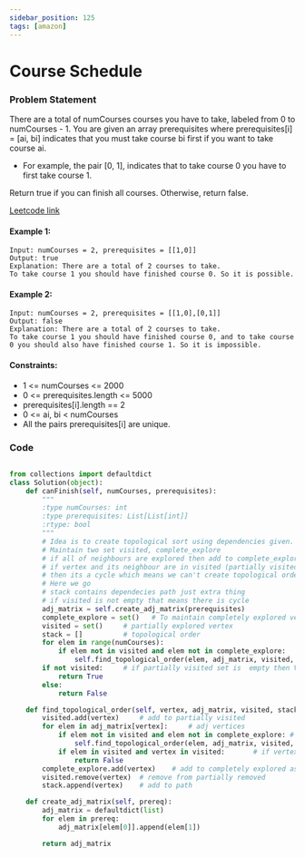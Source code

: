 ```yaml
---
sidebar_position: 125
tags: [amazon]
---
```


# Course Schedule

### Problem Statement

There are a total of numCourses courses you have to take, labeled from 0 to numCourses - 1. You are given an array prerequisites where prerequisites[i] = [ai, bi] indicates that you must take course bi first if you want to take course ai.

- For example, the pair [0, 1], indicates that to take course 0 you have to first take course 1.

Return true if you can finish all courses. Otherwise, return false.

[Leetcode link](https://leetcode.com/problems/course-schedule)

#### Example 1:

```
Input: numCourses = 2, prerequisites = [[1,0]]
Output: true
Explanation: There are a total of 2 courses to take.
To take course 1 you should have finished course 0. So it is possible.
```

#### Example 2:

```
Input: numCourses = 2, prerequisites = [[1,0],[0,1]]
Output: false
Explanation: There are a total of 2 courses to take.
To take course 1 you should have finished course 0, and to take course 0 you should also have finished course 1. So it is impossible.
```

#### Constraints:

- 1 <= numCourses <= 2000
- 0 <= prerequisites.length <= 5000
- prerequisites[i].length == 2
- 0 <= ai, bi < numCourses
- All the pairs prerequisites[i] are unique.

### Code

```python title="Python Code"

from collections import defaultdict
class Solution(object):
    def canFinish(self, numCourses, prerequisites):
        """
        :type numCourses: int
        :type prerequisites: List[List[int]]
        :rtype: bool
        """
        # Idea is to create topological sort using dependencies given. If we are able to create it then its possible otherwise not possible
        # Maintain two set visited, complete_explore
        # if all of neighbours are explored then add to complete_explore and remove from visited
        # if vertex and its neighbour are in visited (partially visited) that means somehow we reached vertex again as both of them are still partially explored and we have dependenices on each other via some vertices or directly
        # then its a cycle which means we can't create topological order based on given prereq..
        # Here we go
        # stack contains dependecies path just extra thing
        # if visited is not empty that means there is cycle
        adj_matrix = self.create_adj_matrix(prerequisites)
        complete_explore = set()   # To maintain completely explored vertex
        visited = set()     # partially explored vertex
        stack = []          # topological order
        for elem in range(numCourses):
            if elem not in visited and elem not in complete_explore:   # If vertex is not explored completely or partially then explore it
                self.find_topological_order(elem, adj_matrix, visited, stack, complete_explore)
        if not visited:     # if partially visited set is  empty then Voila
            return True
        else:
            return False

    def find_topological_order(self, vertex, adj_matrix, visited, stack, complete_explore):
        visited.add(vertex)     # add to partially visited
        for elem in adj_matrix[vertex]:     # adj vertices
            if elem not in visited and elem not in complete_explore: # if vertex not in partially visited and not in completely explored set
                self.find_topological_order(elem, adj_matrix, visited, stack, complete_explore)
            if elem in visited and vertex in visited:       # if vertex and its neighbour in visited then its cycle
                return False
        complete_explore.add(vertex)    # add to completely explored as we have reached to end and there are no more edges to explore
        visited.remove(vertex)  # remove from partially removed
        stack.append(vertex)    # add to path

    def create_adj_matrix(self, prereq):
        adj_matrix = defaultdict(list)
        for elem in prereq:
            adj_matrix[elem[0]].append(elem[1])

        return adj_matrix

```
